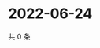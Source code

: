 # 2022-06-24

共 0 条

<!-- BEGIN WEIBO -->
<!-- 最后更新时间 Fri Jun 24 2022 18:17:36 GMT+0800 (China Standard Time) -->

<!-- END WEIBO -->
